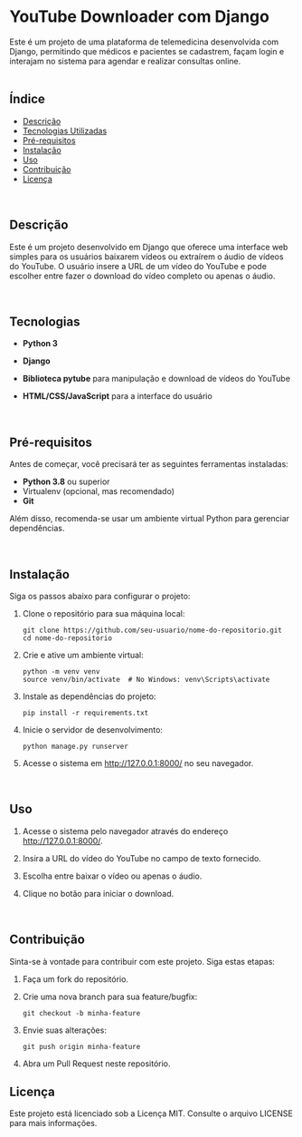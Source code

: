 # YouTube Downloader com Django

Este é um projeto de uma plataforma de telemedicina desenvolvida com Django, permitindo que médicos e pacientes se cadastrem, façam login e interajam no sistema para agendar e realizar consultas online. </br> </br>

## Índice
- [Descrição](#Descrição)
- [Tecnologias Utilizadas](#Tecnologias)
- [Pré-requisitos](#Pré-requisitos)
- [Instalação](#Instalação)
- [Uso](#Uso)
- [Contribuição](#Contribuição)
- [Licença](#Licença)

 </br>
 
## Descrição
Este é um projeto desenvolvido em Django que oferece uma interface web simples para os usuários baixarem vídeos ou extraírem o áudio de vídeos do YouTube. O usuário insere a URL de um vídeo do YouTube e pode escolher entre fazer o download do vídeo completo ou apenas o áudio.

 </br> 

## Tecnologias
-  __Python 3__
  
-  __Django__
  
-  __Biblioteca pytube__ para manipulação e download de vídeos do YouTube

-  __HTML/CSS/JavaScript__ para a interface do usuário

 </br> 

## Pré-requisitos
Antes de começar, você precisará ter as seguintes ferramentas instaladas:
-  __Python 3.8__ ou superior
-  Virtualenv (opcional, mas recomendado)
-  __Git__
  
Além disso, recomenda-se usar um ambiente virtual Python para gerenciar dependências.

 </br> 
 
## Instalação
Siga os passos abaixo para configurar o projeto:

1. Clone o repositório para sua máquina local:

    ```
    git clone https://github.com/seu-usuario/nome-do-repositorio.git
    cd nome-do-repositorio
    ```

2. Crie e ative um ambiente virtual:

    ```
    python -m venv venv
    source venv/bin/activate  # No Windows: venv\Scripts\activate
    ```

3. Instale as dependências do projeto:

    ```
    pip install -r requirements.txt
    ```

4. Inicie o servidor de desenvolvimento:

    ```
    python manage.py runserver
    ```

5. Acesse o sistema em http://127.0.0.1:8000/ no seu navegador.

 </br> 
 
## Uso

1. Acesse o sistema pelo navegador através do endereço http://127.0.0.1:8000/.

2. Insira a URL do vídeo do YouTube no campo de texto fornecido.

3. Escolha entre baixar o vídeo ou apenas o áudio.

4. Clique no botão para iniciar o download.

 </br> 
 
## Contribuição
Sinta-se à vontade para contribuir com este projeto. Siga estas etapas:

1. Faça um fork do repositório.

2. Crie uma nova branch para sua feature/bugfix:

    ```
    git checkout -b minha-feature
    ```

3. Envie suas alterações:

    ```
    git push origin minha-feature
    ```

4. Abra um Pull Request neste repositório.

## Licença

Este projeto está licenciado sob a Licença MIT. Consulte o arquivo LICENSE para mais informações.
